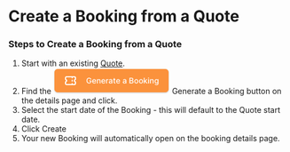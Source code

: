 # Create a Booking from a Quote

### Steps to Create a Booking from a Quote

1. Start with an existing [Quote](../quotes/).
2. Find the <img src="../../.gitbook/assets/Screenshot 2023-08-12 at 11.11.02 am.png" alt="" data-size="line"> Generate a Booking button on the details page and click.
3. Select the start date of the Booking - this will default to the Quote start date.
4. Click Create
5. Your new Booking will automatically open on the booking details page.
